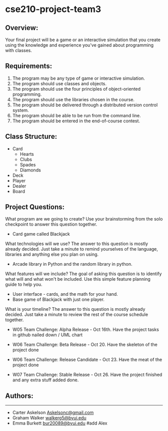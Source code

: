 # cse210-project-team3

## Overview:
Your final project will be a game or an interactive simulation that you create using the knowledge and experience you've gained about programming with classes.

## Requirements:
1. The program may be any type of game or interactive simulation.
2. The program should use classes and objects.
3. The program should use the four principles of object-oriented programming.
4. The program should use the libraries chosen in the course.
5. The program should be delivered through a distributed version control system.
6. The program should be able to be run from the command line.
7. The program should be entered in the end-of-course contest.

## Class Structure:
- Card
  - Hearts
  - Clubs
  - Spades
  - Diamonds
- Deck
- Player
- Dealer
- Board

## Project Questions:

What program are we going to create? Use your brainstorming from the solo checkpoint to answer this question together.
- Card game called Blackjack

What technologies will we use? The answer to this question is mostly already decided. Just take a minute to remind yourselves of the language, libraries and anything else you plan on using.
- Arcade library in Python and the random library in python.

What features will we include? The goal of asking this question is to identify what will and what won't be included. Use this simple feature planning guide to help you.
- User interface - cards, and the math for your hand.
- Base game of Blackjack with just one player.

What is your timeline? The answer to this question is mostly already decided. Just take a minute to review the rest of the course schedule together.
- W05 Team Challenge: Alpha Release - Oct 16th. Have the project tasks in github nailed down / UML chart

- W06 Team Challenge: Beta Release - Oct 20. Have the skeleton of the project done

- W06 Team Challenge: Release Candidate - Oct 23. Have the meat of the project done

- W07 Team Challenge: Stable Release - Oct 26. Have the project finished and any extra stuff added done.


## Authors:
---
* Carter Askelson Askelsonc@gmail.com
* Graham Walker walkerg5@byui.edu
* Emma Burkett bur20089@byui.edu
#add Alex
